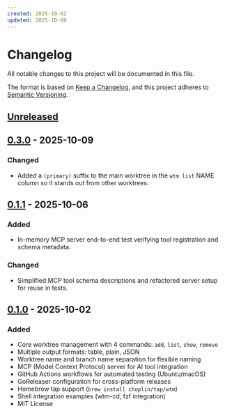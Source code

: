 ```yaml
---
created: 2025-10-02
updated: 2025-10-09
---
```


# Changelog

All notable changes to this project will be documented in this file.

The format is based on [Keep a Changelog](https://keepachangelog.com/en/1.1.0/),
and this project adheres to [Semantic Versioning](https://semver.org/spec/v2.0.0.html).

## [Unreleased]

## [0.3.0] - 2025-10-09

### Changed

- Added a `(primary)` suffix to the main worktree in the `wtm list` NAME column so it stands out from other worktrees.

## [0.1.1] - 2025-10-06

### Added

- In-memory MCP server end-to-end test verifying tool registration and schema metadata.

### Changed

- Simplified MCP tool schema descriptions and refactored server setup for reuse in tests.

## [0.1.0] - 2025-10-02

### Added

- Core worktree management with 4 commands: `add`, `list`, `show`, `remove`
- Multiple output formats: table, plain, JSON
- Worktree name and branch name separation for flexible naming
- MCP (Model Context Protocol) server for AI tool integration
- GitHub Actions workflows for automated testing (Ubuntu/macOS)
- GoReleaser configuration for cross-platform releases
- Homebrew tap support (`brew install choplin/tap/wtm`)
- Shell integration examples (wtm-cd, fzf integration)
- MIT License

[Unreleased]: https://github.com/choplin/wtm/compare/v0.3.0...HEAD
[0.3.0]: https://github.com/choplin/wtm/compare/v0.1.1...v0.3.0
[0.1.1]: https://github.com/choplin/wtm/compare/v0.1.0...v0.1.1
[0.1.0]: https://github.com/choplin/wtm/releases/tag/v0.1.0
